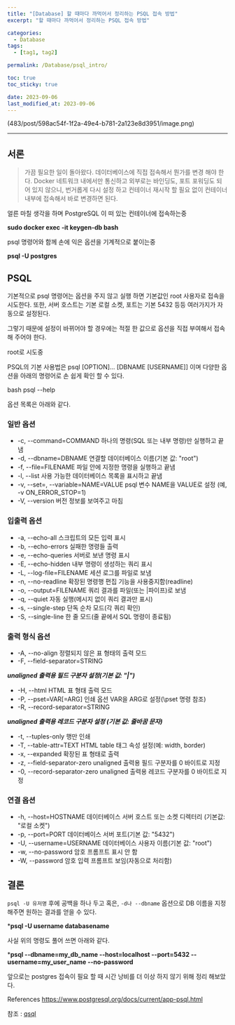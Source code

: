 ```yaml
---
title: "[Database] 할 때마다 까먹어서 정리하는 PSQL 접속 방법"
excerpt: "할 때마다 까먹어서 정리하는 PSQL 접속 방법"

categories:
  - Database
tags:
  - [tag1, tag2]

permalink: /Database/psql_intro/

toc: true
toc_sticky: true

date: 2023-09-06
last_modified_at: 2023-09-06
---
```


(483/post/598ac54f-1f2a-49e4-b781-2a123e8d3951/image.png)

---

## 서론
> 가끔 필요한 일이 돌아왔다. 데이터베이스에 직접 접속해서 뭔가를 변경 해야 한다.
Docker 네트워크 내에서만 통신하고 외부로는 바인딩도, 포트 포워딩도 되어 있지 않으니, 번거롭게 다시 설정 하고 컨테이너 재시작 할 필요 없이 컨테이너 내부에 접속해서 바로 변경하면 된다.

얼른 마칠 생각을 하며 PostgreSQL 이 떠 있는 컨테이너에 접속하는중

**sudo docker exec -it keygen-db bash**


psql 명령어와 함께 손에 익은 옵션을 기계적으로 붙이는중

**psql -U postgres**


## PSQL
기본적으로 psql 명령어는 옵션을 주지 않고 실행 하면 기본값인 root 사용자로 접속을 시도한다. 
또한, 서버 호스트는 기본 로컬 소켓, 포트는 기본 5432 등등 여러가지가 자동으로 설정된다.

그렇기 때문에 설정이 바뀌어야 할 경우에는 적절 한 값으로 옵션을 직접 부여해서 접속 해 주어야 한다.

root로 시도중

PSQL의 기본 사용법은 psql [OPTION]... [DBNAME [USERNAME]] 이며 다양한 옵션을 아래의 명령어로 손 쉽게 확인 할 수 있다.


bash
psql --help

옵션 목록은 아래와 같다.

### 일반 옵션
- -c, --command=COMMAND 하나의 명령(SQL 또는 내부 명령)만 실행하고 끝냄
- -d, --dbname=DBNAME 연결할 데이터베이스 이름(기본 값: "root")
- -f, --file=FILENAME 파일 안에 지정한 명령을 실행하고 끝냄
- -l, --list 사용 가능한 데이터베이스 목록을 표시하고 끝냄
- -v, --set=, --variable=NAME=VALUE psql 변수 NAME을 VALUE로 설정 (예, -v ON_ERROR_STOP=1)
- -V, --version 버전 정보를 보여주고 마침

### 입출력 옵션
- -a, --echo-all 스크립트의 모든 입력 표시
- -b, --echo-errors 실패한 명령들 출력
- -e, --echo-queries 서버로 보낸 명령 표시
- -E, --echo-hidden 내부 명령이 생성하는 쿼리 표시
- -L, --log-file=FILENAME 세션 로그를 파일로 보냄
- -n, --no-readline 확장된 명령행 편집 기능을 사용중지함(readline)
- -o, --output=FILENAME 쿼리 결과를 파일(또는 |파이프)로 보냄
- -q, --quiet 자동 실행(메시지 없이 쿼리 결과만 표시)
- -s, --single-step 단독 순차 모드(각 쿼리 확인)
- -S, --single-line 한 줄 모드(줄 끝에서 SQL 명령이 종료됨)

### 출력 형식 옵션
- -A, --no-align 정렬되지 않은 표 형태의 출력 모드
- -F, --field-separator=STRING

***unaligned 출력용 필드 구분자 설정(기본 값: "|")***

- -H, --html HTML 표 형태 출력 모드
- -P, --pset=VAR[=ARG] 인쇄 옵션 VAR을 ARG로 설정(\pset 명령 참조)
- -R, --record-separator=STRING

***unaligned 출력용 레코드 구분자 설정 (기본 값: 줄바꿈 문자)***

- -t, --tuples-only 행만 인쇄
- -T, --table-attr=TEXT HTML table 태그 속성 설정(예: width, border)
- -x, --expanded 확장된 표 형태로 출력
- -z, --field-separator-zero unaligned 출력용 필드 구분자를 0 바이트로 지정
- -0, --record-separator-zero unaligned 출력용 레코드 구분자를 0 바이트로 지정

### 연결 옵션
- -h, --host=HOSTNAME 데이터베이스 서버 호스트 또는 소켓 디렉터리 (기본값: "로컬 소켓")
- -p, --port=PORT 데이터베이스 서버 포트(기본 값: "5432")
- -U, --username=USERNAME 데이터베이스 사용자 이름(기본 값: "root")
- -w, --no-password 암호 프롬프트 표시 안 함
- -W, --password 암호 입력 프롬프트 보임(자동으로 처리함)

## 결론
`psql -U 유저명` 후에 공백을 하나 두고 혹은, `-d나 --dbname` 옵션으로 DB 이름을 지정해주면 원하는 결과를 얻을 수 있다.



***psql -U username databasename**

사실 위의 명령도 풀어 쓰면 아래와 같다.


***psql --dbname=my_db_name --host=localhost --port=5432 --username=my_user_name --no-password**

앞으로는 postgres 접속이 필요 할 때 시간 낭비를 더 이상 하지 않기 위해 정리 해보았다.

References
https://www.postgresql.org/docs/current/app-psql.html


참조 : [qsql]([https://www.postgresql.org/docs/current/app-psql.html])
